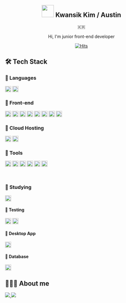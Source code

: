 
<div align="center">
  <h2><img src="https://noticon-static.tammolo.com/dgggcrkxq/image/upload/v1647770458/noticon/zlohwcuvnvfq8tkay2yy.gif"  height="40" /> Kwansik Kim / Austin</h2>
  
  <p>🇰🇷</p>
  <p>Hi, I'm junior front-end developer
  <br />

  [![Hits](https://hits.seeyoufarm.com/api/count/incr/badge.svg?url=https%3A%2F%2Fgithub.com%2Fkwansikdev&count_bg=%23ED6DA3&title_bg=%2386757E&icon=github.svg&icon_color=%23E7E7E7&title=Profile-views&edge_flat=false)](https://hits.seeyoufarm.com)
</div>


## 🛠 Tech Stack

### 📌 Languages
<img src="https://img.shields.io/badge/JavaScript-F7DF1E?logo=JavaScript&logoColor=white" height="20" /> <img src="https://img.shields.io/badge/TypeScript-777BB4?logo=TypeScript&logoColor=white" height="20"/>


### 📌 Front-end
<img src="https://img.shields.io/badge/HTML5-E34F26?logo=HTML5&logoColor=white" height="20"/> <img src="https://img.shields.io/badge/CSS3-1572B6?logo=CSS3&logoColor=white" height="20" /> <img src="https://img.shields.io/badge/React.js-61DAFB?logo=React&logoColor=white" height="20" /> <img src="https://img.shields.io/badge/Next.js-000000?logo=Next.js&logoColor=white" height="20" /> <img src="https://img.shields.io/badge/Redux--toolkit-764ABC?style=flat-square&logo=Redux&logoColor=white" height="20" /> <img src="https://img.shields.io/badge/Redux--Saga-764ABC?style=flat-square&logo=Redux-Saga&logoColor=white" height="20" /> <img src="https://img.shields.io/badge/Recoil-FF9E0F?style=flat-square&&logoColor=white" height="20" /> <img src="https://img.shields.io/badge/React Query-FF4154?&logo=React-Query&logoColor=white" height="20" /> 

### 📌 Cloud Hosting
<img src="https://img.shields.io/badge/Amazon AWS-232F3E?&logo=Amazon AWS&logoColor=white" height="20" /> <img src="https://img.shields.io/badge/Firebase-FFCA28?&logo=Firebase&logoColor=white" height="20" />

### 📌 Tools
<img src="https://img.shields.io/badge/Git-F05033?logo=Git&logoColor=white" height="20" /> <img src="https://img.shields.io/badge/GitHub-000000?logo=GitHub&logoColor=white" height="20" /> <img src="https://img.shields.io/badge/GitLab-FC6D26?logo=GitLab&logoColor=white" height="20" /> <img src="https://img.shields.io/badge/slack-4A154B?logo=slack&logoColor=white" height="20" /> <img src="https://img.shields.io/badge/Figma-a259ff?logo=Figma&logoColor=white" height="20" /> <img src="https://img.shields.io/badge/notion-000000?logo=notion&logoColor=white" height="20" />

<br />

### 📌 Studying
<img src="https://img.shields.io/badge/Prisma-2D3748?&logo=Prisma&logoColor=white" height="20" />

#### 📝 Testing
<img src="https://img.shields.io/badge/Jest-C21325?logo=Jest&logoColor=white" height="20" /> <img src="https://img.shields.io/badge/Mocha-8D6748?logo=Mocha&logoColor=white" height="20" />

#### 📝 Desktop App
<img src="https://img.shields.io/badge/Electrone-47848F?logo=Electron&logoColor=white" height="20" />

#### 📝 Database
<img src="https://img.shields.io/badge/PostgreSQL-4169E1?logo=PostgreSQL&logoColor=white" height="20" />

<br />

## 👩🏻‍💻 About me
<a href="https://www.notion.so/kwansikdev/349ba09bb166408394f9fd125fb967e3">
  <img src="https://img.shields.io/badge/notion-000000?style=flatsquare&logo=Gmail&logoColor=white&link=https://www.notion.so/kwansikdev/349ba09bb166408394f9fd125fb967e3"/>
</a>
<a href="mailto:kwansikdev@gmail.com">
  <img src="https://img.shields.io/badge/Gmail-d14836?style=flat-square&logo=Gmail&logoColor=white&link=kwansikdev@gmail.com"/>
</a>
